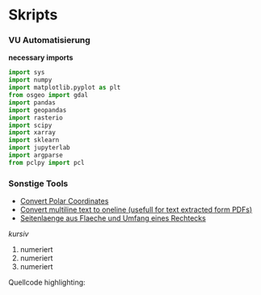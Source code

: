 # Skripts

### VU Automatisierung 
**necessary imports**
```python
import sys
import numpy 
import matplotlib.pyplot as plt
from osgeo import gdal
import pandas
import geopandas
import rasterio
import scipy 
import xarray
import sklearn
import jupyterlab
import argparse
from pclpy import pcl
```

### Sonstige Tools
* [Convert Polar Coordinates](https://github.com/Tabernig/skripts/blob/master/Tools/convertpolartocoordinates.py)
* [Convert multiline text to oneline (usefull for text extracted form PDFs)](https://github.com/Tabernig/skripts/blob/master/Tools/multi2oneLineText.py)
* [Seitenlaenge aus Flaeche und Umfang eines Rechtecks](https://github.com/Tabernig/skripts/blob/master/Tools/skriptLundB.py)


*kursiv*



1. numeriert
2. numeriert
3. numeriert



Quellcode highlighting:
